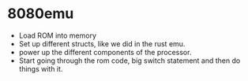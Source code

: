 # 8080emu

* Load ROM into memory
* Set up different structs, like we did in the rust emu.
* power up the different components of the processor.
* Start going through the rom code, big switch statement and then do things with it.
